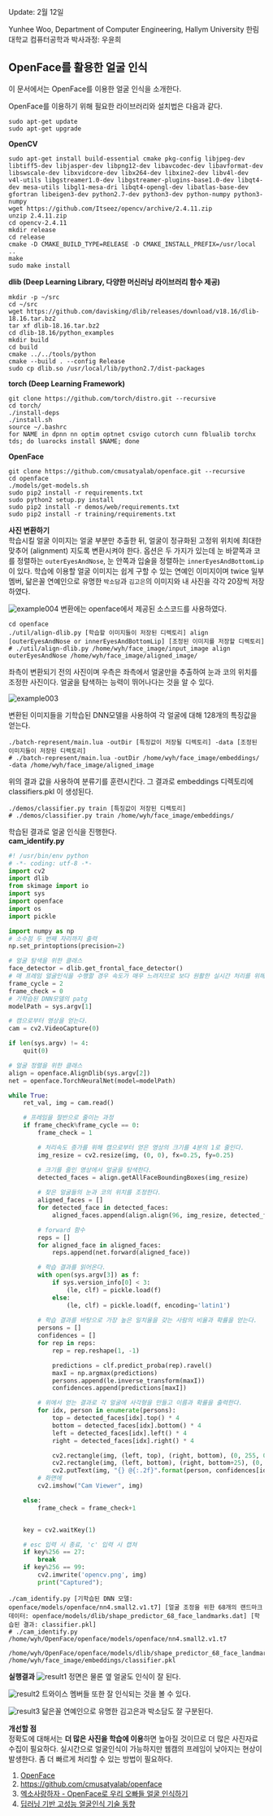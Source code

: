 Update: 2월 12일

Yunhee Woo, Department of Computer Engineering, Hallym University
한림대학교 컴퓨터공학과 박사과정: 우윤희

## OpenFace를 활용한 얼굴 인식

이 문서에서는 OpenFace를 이용한 얼굴 인식을 소개한다.

OpenFace를 이용하기 위해 필요한 라이브러리와 설치법은 다음과 같다.
```
sudo apt-get update
sudo apt-get upgrade
```

**OpenCV**
```
sudo apt-get install build-essential cmake pkg-config libjpeg-dev libtiff5-dev libjasper-dev libpng12-dev libavcodec-dev libavformat-dev libswscale-dev libxvidcore-dev libx264-dev libxine2-dev libv4l-dev v4l-utils libgstreamer1.0-dev libgstreamer-plugins-base1.0-dev libqt4-dev mesa-utils libgl1-mesa-dri libqt4-opengl-dev libatlas-base-dev gfortran libeigen3-dev python2.7-dev python3-dev python-numpy python3-numpy
wget https://github.com/Itseez/opencv/archive/2.4.11.zip
unzip 2.4.11.zip
cd opencv-2.4.11
mkdir release
cd release
cmake -D CMAKE_BUILD_TYPE=RELEASE -D CMAKE_INSTALL_PREFIX=/usr/local ..
make
sudo make install
```

**dlib (Deep Learning Library, 다양한 머신러닝 라이브러리 함수 제공)**
```
mkdir -p ~/src
cd ~/src
wget https://github.com/davisking/dlib/releases/download/v18.16/dlib-18.16.tar.bz2
tar xf dlib-18.16.tar.bz2
cd dlib-18.16/python_examples
mkdir build
cd build
cmake ../../tools/python
cmake --build . --config Release
sudo cp dlib.so /usr/local/lib/python2.7/dist-packages
```

**torch (Deep Learning Framework)**
```
git clone https://github.com/torch/distro.git --recursive
cd torch/
./install-deps
./install.sh
source ~/.bashrc
for NAME in dpnn nn optim optnet csvigo cutorch cunn fblualib torchx tds; do luarocks install $NAME; done
```

**OpenFace**
```
git clone https://github.com/cmusatyalab/openface.git --recursive
cd openface
./models/get-models.sh
sudo pip2 install -r requirements.txt
sudo python2 setup.py install 
sudo pip2 install -r demos/web/requirements.txt
sudo pip2 install -r training/requirements.txt
```

**사진 변환하기**  
학습시킬 얼굴 이미지는 얼굴 부분만 추출한 뒤, 얼굴이 정규화된 고정위 위치에 최대한 맞추어 (alignment) 지도록 변환시켜야 한다.
옵션은 두 가지가 있는데 눈 바깥쪽과 코를 정렬하는 ``outerEyesAndNose``, 눈 안쪽과 입술을 정렬하는 ``innerEyesAndBottomLip`` 이 있다.
학습에 이용할 얼굴 이미지는 쉽게 구할 수 있는 연예인 이미지이며 twice 일부 멤버, 닮은꼴 연예인으로 유명한 ``박소담``과 ``김고은``의 이미지와 내 사진을 각각 20장씩 저장하였다.

![example004](https://user-images.githubusercontent.com/39741011/52662393-6f6b5780-2f47-11e9-8984-3021f7193508.png)
변환에는 openface에서 제공된 소스코드를 사용하였다.

```
cd openface
./util/align-dlib.py [학습할 이미지들이 저장된 디렉토리] align [outerEyesAndNose or innerEyesAndBottomLip] [조정된 이미지를 저장할 디렉토리]
# ./util/align-dlib.py /home/wyh/face_image/input_image align outerEyesAndNose /home/wyh/face_image/aligned_image/
```

좌측이 변환되기 전의 사진이며 우측은 좌측에서 얼굴만을 추출하여 눈과 코의 위치를 조정한 사진이다.
얼굴을 탐색하는 능력이 뛰어나다는 것을 알 수 있다.

![example003](https://user-images.githubusercontent.com/39741011/52658821-4ba41380-2f3f-11e9-9472-60110e5cea45.png)

변환된 이미지들을 기학습된 DNN모델을 사용하여 각 얼굴에 대해 128개의 특징값을 얻는다.

```
./batch-represent/main.lua -outDir [특징값이 저장될 디렉토리] -data [조정된 이미지들이 저장된 디렉토리]
# ./batch-represent/main.lua -outDir /home/wyh/face_image/embeddings/ -data /home/wyh/face_image/aligned_image
```

위의 결과 값을 사용하여 분류기를 훈련시킨다.
그 결과로 embeddings 디렉토리에 classifiers.pkl 이 생성된다.
```
./demos/classifier.py train [특징값이 저장된 디렉토리]
# ./demos/classifier.py train /home/wyh/face_image/embeddings/
```

학습된 결과로 얼굴 인식을 진행한다.  
**cam_identify.py**

```python
#! /usr/bin/env python
# -*- coding: utf-8 -*-
import cv2
import dlib
from skimage import io
import sys
import openface
import os
import pickle

import numpy as np
# 소수점 두 번째 자리까지 출력
np.set_printoptions(precision=2)

# 얼굴 탐색을 위한 클래스
face_detector = dlib.get_frontal_face_detector()
# 매 프레임 얼굴인식을 수행할 경우 속도가 매우 느려지므로 보다 원활한 실시간 처리를 위해 프레임을 절반으로 줄인다.
frame_cycle = 2
frame_check = 0
# 기학습된 DNN모델의 patg
modelPath = sys.argv[1]

# 캠으로부터 영상을 얻는다.
cam = cv2.VideoCapture(0)

if len(sys.argv) != 4:
	quit(0)

# 얼굴 정렬을 위한 클래스
align = openface.AlignDlib(sys.argv[2])
net = openface.TorchNeuralNet(model=modelPath)

while True:
	ret_val, img = cam.read()

	# 프레임을 절반으로 줄이는 과정
	if frame_check%frame_cycle == 0:
		frame_check = 1

		# 처리속도 증가를 위해 캠으로부터 얻은 영상의 크기를 4분의 1로 줄인다.
		img_resize = cv2.resize(img, (0, 0), fx=0.25, fy=0.25)

		# 크기를 줄인 영상에서 얼굴을 탐색한다.
		detected_faces = align.getAllFaceBoundingBoxes(img_resize)
		
		# 찾은 얼굴들의 눈과 코의 위치를 조정한다.
		aligned_faces = []
		for detected_face in detected_faces:
			aligned_faces.append(align.align(96, img_resize, detected_face, landmarkIndices=openface.AlignDlib.OUTER_EYES_AND_NOSE))

		# forward 함수
		reps = []
		for aligned_face in aligned_faces:
			reps.append(net.forward(aligned_face))

		# 학습 결과를 읽어온다.
		with open(sys.argv[3]) as f:
			if sys.version_info[0] < 3:
				(le, clf) = pickle.load(f)
			else:
				(le, clf) = pickle.load(f, encoding='latin1')
				
		# 학습 결과를 바탕으로 가장 높은 일치율을 갖는 사람의 비율과 확률을 얻는다.
		persons = []
		confidences = []
		for rep in reps:
			rep = rep.reshape(1, -1)

			predictions = clf.predict_proba(rep).ravel()
			maxI = np.argmax(predictions)
			persons.append(le.inverse_transform(maxI))
			confidences.append(predictions[maxI])

		# 위에서 얻는 결과로 각 얼굴에 사각형을 만들고 이름과 확률을 출력한다.
		for idx, person in enumerate(persons):
			top = detected_faces[idx].top() * 4
			bottom = detected_faces[idx].bottom() * 4
			left = detected_faces[idx].left() * 4
			right = detected_faces[idx].right() * 4

			cv2.rectangle(img, (left, top), (right, bottom), (0, 255, 0), 2)
			cv2.rectangle(img, (left, bottom), (right, bottom+25), (0, 255, 0), -1)
			cv2.putText(img, "{} @{:.2f}".format(person, confidences[idx]), (left, bottom+20), cv2.FONT_HERSHEY_SIMPLEX, 0.6, (0,0,0), 2)
		# 화면에 
		cv2.imshow("Cam Viewer", img)

	else:
		frame_check = frame_check+1


	key = cv2.waitKey(1)

	# esc 입력 시 종료, 'c' 입력 시 캡쳐
	if key%256 == 27:
		break
	if key%256 == 99:
		cv2.imwrite('opencv.png', img)
		print("Captured");

```

```
./cam_identify.py [기학습된 DNN 모델: openface/models/openface/nn4.small2.v1.t7] [얼굴 조정을 위한 68개의 랜드마크 데이터: openface/models/dlib/shape_predictor_68_face_landmarks.dat] [학습된 결과: classifier.pkl]
# ./cam_identify.py /home/wyh/OpenFace/openface/models/openface/nn4.small2.v1.t7 
 /home/wyh/OpenFace/openface/models/dlib/shape_predictor_68_face_landmarks.dat /home/wyh/face_image/embeddings/classifier.pkl
```
**실행결과**
![result1](https://user-images.githubusercontent.com/39741011/52668492-0db2e980-2f57-11e9-8b09-d936e4e50ee5.png)
정면은 물론 옆 얼굴도 인식이 잘 된다.

![result2](https://user-images.githubusercontent.com/39741011/52668659-7bf7ac00-2f57-11e9-9004-1b8b83ebad5f.png)
트와이스 멤버들 또한 잘 인식되는 것을 볼 수 있다.

![result3](https://user-images.githubusercontent.com/39741011/52668714-a0538880-2f57-11e9-819c-f7629b2a3130.png)
닮은꼴 연예인으로 유명한 김고은과 박소담도 잘 구분된다.

**개선할 점**  
정확도에 대해서는 **더 많은 사진을 학습에 이용**하면 높아질 것이므로 더 많은 사진자료 수집이 필요하다.
실시간으로 얼굴인식이 가능하지만 웹캠의 프레임이 낮아지는 현상이 발생한다. 좀 더 빠르게 처리할 수 있는 방법이 필요하다.

1. [OpenFace](https://cmusatyalab.github.io/openface/)
2. https://github.com/cmusatyalab/openface
3. [엑소사랑하자 - OpenFace로 우리 오빠들 얼굴 인식하기](https://www.popit.kr/openface-exo-member-face-recognition/)
4. [딥러닝 기반 고성능 얼굴인식 기술 동향](https://ettrends.etri.re.kr/ettrends/172/0905172005/33-4_43-53.pdf)
